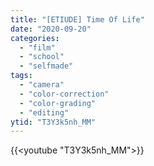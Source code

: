 ```yaml
---
title: "[ETIUDE] Time Of Life"
date: "2020-09-20"
categories:
  - "film"
  - "school"
  - "selfmade"
tags:
  - "camera"
  - "color-correction"
  - "color-grading"
  - "editing"
ytid: "T3Y3k5nh_MM"
---
```


{{<youtube "T3Y3k5nh_MM">}}

